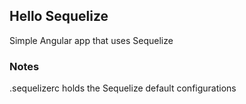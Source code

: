 ## Hello Sequelize
Simple Angular app that uses Sequelize

### Notes
.sequelizerc holds the Sequelize default configurations
